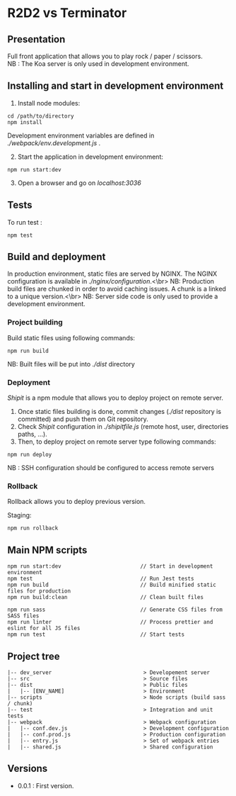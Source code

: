 # R2D2 vs Terminator

## Presentation

Full front application that allows you to play rock / paper / scissors. </br>
NB : The Koa server is only used in development environment.

## Installing and start in development environment

1. Install node modules:

```
cd /path/to/directory
npm install
```
Development environment variables are defined in _./webpack/env.development.js_ .

2. Start the application in development environment:

```
npm run start:dev
```

3. Open a browser and go on _localhost:3036_

## Tests

To run test :

```
npm test
```

## Build and deployment

In production environment, static files are served by NGINX.
The NGINX configuration is available in _./nginx/configuration_.<\br>
NB: Production build files are chunked in order to avoid caching issues. A chunk is a linked to a unique version.<\br>
NB: Server side code is only used to provide a development environment.


### Project building

Build static files using following commands:

```
npm run build
```

NB: Built files will be put into _./dist_ directory

### Deployment

_Shipit_ is a npm module that allows you to deploy project on remote server.   

1. Once static files building is done, commit changes (_./dist_ repository is committed) and push them on Git repository.
2. Check _Shipit_ configuration in _./shipitfile.js_  (remote host, user, directories paths, ...).
3. Then, to deploy project on remote server type following commands:

```
npm run deploy
```

NB : SSH configuration should be configured to access remote servers

### Rollback

Rollback allows you to deploy previous version.

Staging:
```
npm run rollback
```

## Main NPM scripts

```
npm run start:dev                         // Start in development environment
npm test                                  // Run Jest tests
npm run build                             // Build minified static files for production
npm run build:clean                       // Clean built files

npm run sass                              // Generate CSS files from SASS files
npm run linter                            // Process prettier and eslint for all JS files
npm run test                              // Start tests
```

## Project tree

```
|-- dev_server                             > Developement server
|-- src                                    > Source files
|-- dist                                   > Public files
|   |-- [ENV_NAME]                         > Environment
|-- scripts                                > Node scripts (build sass / chunk)
|-- test                                   > Integration and unit tests
|-- webpack                                > Webpack configuration
|   |-- conf.dev.js                        > Development configuration
|   |-- conf.prod.js                       > Production configuration
|   |-- entry.js                           > Set of webpack entries
|   |-- shared.js                          > Shared configuration
```

## Versions
* 0.0.1 : First version.

